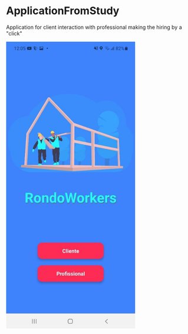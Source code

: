 # ApplicationFromStudy

Application for client interaction with professional making the hiring by a "click"

<img src="./src/assets/imagen1.jpg" width='350'/>
